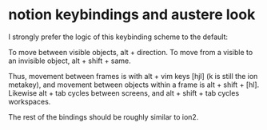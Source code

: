 notion keybindings and austere look
===================================

I strongly prefer the logic of this keybinding scheme to the default:

To move between visible objects, alt + direction.  To move from a
visible to an invisible object, alt + shift + same.

Thus, movement between frames is with alt + vim keys \[hjl\] (k is still the ion
metakey), and movement between objects within a frame is alt + shift + \[hl\].
Likewise alt + tab cycles between screens, and alt + shift + tab cycles
workspaces.

The rest of the bindings should be roughly similar to ion2.
